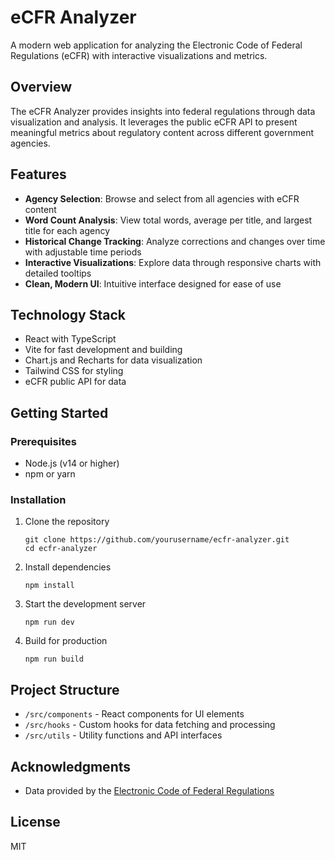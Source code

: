 # eCFR Analyzer

A modern web application for analyzing the Electronic Code of Federal Regulations (eCFR) with interactive visualizations and metrics.

## Overview

The eCFR Analyzer provides insights into federal regulations through data visualization and analysis. It leverages the public eCFR API to present meaningful metrics about regulatory content across different government agencies.

## Features

- **Agency Selection**: Browse and select from all agencies with eCFR content
- **Word Count Analysis**: View total words, average per title, and largest title for each agency
- **Historical Change Tracking**: Analyze corrections and changes over time with adjustable time periods
- **Interactive Visualizations**: Explore data through responsive charts with detailed tooltips
- **Clean, Modern UI**: Intuitive interface designed for ease of use

## Technology Stack

- React with TypeScript
- Vite for fast development and building
- Chart.js and Recharts for data visualization
- Tailwind CSS for styling
- eCFR public API for data

## Getting Started

### Prerequisites

- Node.js (v14 or higher)
- npm or yarn

### Installation

1. Clone the repository
   ```
   git clone https://github.com/yourusername/ecfr-analyzer.git
   cd ecfr-analyzer
   ```

2. Install dependencies
   ```
   npm install
   ```

3. Start the development server
   ```
   npm run dev
   ```

4. Build for production
   ```
   npm run build
   ```

## Project Structure

- `/src/components` - React components for UI elements
- `/src/hooks` - Custom hooks for data fetching and processing
- `/src/utils` - Utility functions and API interfaces

## Acknowledgments

- Data provided by the [Electronic Code of Federal Regulations](https://www.ecfr.gov/)

## License

MIT
